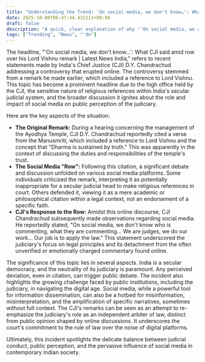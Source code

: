 ```yaml
---
title: "Understanding the Trend: 'On social media, we don't know…': What CJI said amid row over his Lord Vishnu remark | Latest News India"
date: 2025-10-08T06:47:44.432111+00:00
draft: false
description: "A quick, clear explanation of why ''On social media, we don't know…': What CJI said amid row over his Lord Vishnu remark | Latest News India' is trending."
tags: ["Trending", "News", "'On"]
---
```


The headline, "'On social media, we don't know…': What CJI said amid row over his Lord Vishnu remark | Latest News India," refers to recent statements made by India's Chief Justice (CJI) D.Y. Chandrachud addressing a controversy that erupted online. The controversy stemmed from a remark he made earlier, which included a reference to Lord Vishnu. This topic has become a prominent headline due to the high office held by the CJI, the sensitive nature of religious references within India's secular judicial system, and the broader discussion it ignites about the role and impact of social media on public perception of the judiciary.

Here are the key aspects of the situation:

*   **The Original Remark:** During a hearing concerning the management of the Ayodhya Temple, CJI D.Y. Chandrachud reportedly cited a verse from the Manusmriti, which included a reference to Lord Vishnu and the concept that "Dharma is sustained by truth." This was apparently in the context of discussing the duties and responsibilities of the temple's trust.
*   **The Social Media "Row":** Following this citation, a significant debate and discussion unfolded on various social media platforms. Some individuals criticized the remark, interpreting it as potentially inappropriate for a secular judicial head to make religious references in court. Others defended it, viewing it as a mere academic or philosophical citation within a legal context, not an endorsement of a specific faith.
*   **CJI's Response to the Row:** Amidst this online discourse, CJI Chandrachud subsequently made observations regarding social media. He reportedly stated, "On social media, we don't know who is commenting, what they are commenting... We are judges, we do our work... Our job is to apply the law." This statement underscored the judiciary's focus on legal principles and its detachment from the often unverified or emotionally charged commentary found online.

The significance of this topic lies in several aspects. India is a secular democracy, and the neutrality of its judiciary is paramount. Any perceived deviation, even in citation, can trigger public debate. The incident also highlights the growing challenge faced by public institutions, including the judiciary, in navigating the digital age. Social media, while a powerful tool for information dissemination, can also be a hotbed for misinformation, misinterpretation, and the amplification of specific narratives, sometimes without full context. The CJI's remarks can be seen as an attempt to re-emphasize the judiciary's role as an independent arbiter of law, distinct from public opinion shaped by online discussions. It underscores the court's commitment to the rule of law over the noise of digital platforms.

Ultimately, this incident spotlights the delicate balance between judicial conduct, public perception, and the pervasive influence of social media in contemporary Indian society.